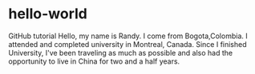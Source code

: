 # hello-world
GitHub tutorial 
Hello, my name is Randy. I come from Bogota,Colombia. I attended and completed university in Montreal, Canada. Since I finished University, I've been traveling as much as possible and also had the opportunity to live in China for two and a half years.
